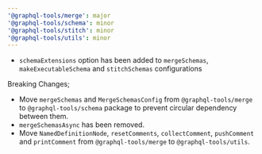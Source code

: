 ```yaml
---
'@graphql-tools/merge': major
'@graphql-tools/schema': minor
'@graphql-tools/stitch': minor
'@graphql-tools/utils': minor
---
```


- `schemaExtensions` option has been added to `mergeSchemas`, `makeExecutableSchema` and `stitchSchemas` configurations

Breaking Changes;

- Move `mergeSchemas` and `MergeSchemasConfig` from `@graphql-tools/merge` to `@graphql-tools/schema` package to prevent circular dependency between them.
- `mergeSchemasAsync` has been removed.
- Move `NamedDefinitionNode`, `resetComments`, `collectComment`, `pushComment` and `printComment` from `@graphql-tools/merge` to `@graphql-tools/utils`.
